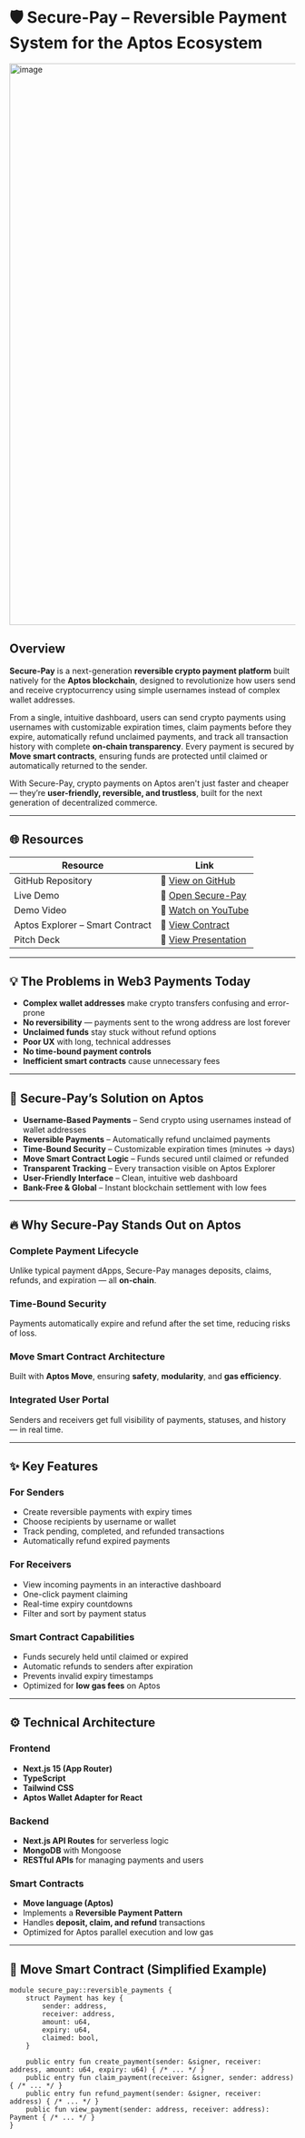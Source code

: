 # 🛡️ Secure-Pay – Reversible Payment System for the **Aptos Ecosystem**

<img width="1846" height="989" alt="image" src="https://github.com/user-attachments/assets/a20b441a-cda7-4248-bca1-6401464d9905" />

## Overview

**Secure-Pay** is a next-generation **reversible crypto payment platform** built natively for the **Aptos blockchain**, designed to revolutionize how users send and receive cryptocurrency using simple usernames instead of complex wallet addresses.

From a single, intuitive dashboard, users can send crypto payments using usernames with customizable expiration times, claim payments before they expire, automatically refund unclaimed payments, and track all transaction history with complete **on-chain transparency**. Every payment is secured by **Move smart contracts**, ensuring funds are protected until claimed or automatically returned to the sender.

With Secure-Pay, crypto payments on Aptos aren't just faster and cheaper — they’re **user-friendly, reversible, and trustless**, built for the next generation of decentralized commerce.

---

## 🌐 Resources

| Resource | Link |
|----------|------|
| GitHub Repository | 🔗 [View on GitHub](https://github.com/Sushant041/secure-pay) |
| Live Demo | 🔗 [Open Secure-Pay](https://secure-pay-a8zn.vercel.app/) |
| Demo Video | 🔗 [Watch on YouTube](https://www.youtube.com/watch?v=dTbT9lKF738) |
| Aptos Explorer – Smart Contract | 🔗 [View Contract](https://explorer.aptoslabs.com/account/0x561e3de8c948305003be617b7ce5f5280aa36798ea256a8fab13fe21c2e040f4/modules/code/escrow_vault?network=testnet) |
| Pitch Deck | 🔗 [View Presentation](https://docs.google.com/presentation/d/1niEm5j5eUhE0_fxOdb4njMoavFEFQMAAB8DRtqt0In8/edit?slide=id.p7#slide=id.p7) |

---

## 💡 The Problems in Web3 Payments Today

- **Complex wallet addresses** make crypto transfers confusing and error-prone  
- **No reversibility** — payments sent to the wrong address are lost forever  
- **Unclaimed funds** stay stuck without refund options  
- **Poor UX** with long, technical addresses  
- **No time-bound payment controls**  
- **Inefficient smart contracts** cause unnecessary fees  

---

## 🚀 Secure-Pay’s Solution on Aptos

- **Username-Based Payments** – Send crypto using usernames instead of wallet addresses  
- **Reversible Payments** – Automatically refund unclaimed payments  
- **Time-Bound Security** – Customizable expiration times (minutes → days)  
- **Move Smart Contract Logic** – Funds secured until claimed or refunded  
- **Transparent Tracking** – Every transaction visible on Aptos Explorer  
- **User-Friendly Interface** – Clean, intuitive web dashboard  
- **Bank-Free & Global** – Instant blockchain settlement with low fees  

---

## 🔥 Why Secure-Pay Stands Out on Aptos

### Complete Payment Lifecycle  
Unlike typical payment dApps, Secure-Pay manages deposits, claims, refunds, and expiration — all **on-chain**.

### Time-Bound Security  
Payments automatically expire and refund after the set time, reducing risks of loss.

### Move Smart Contract Architecture  
Built with **Aptos Move**, ensuring **safety**, **modularity**, and **gas efficiency**.

### Integrated User Portal  
Senders and receivers get full visibility of payments, statuses, and history — in real time.

---

## ✨ Key Features

### For Senders
- Create reversible payments with expiry times  
- Choose recipients by username or wallet  
- Track pending, completed, and refunded transactions  
- Automatically refund expired payments  

### For Receivers
- View incoming payments in an interactive dashboard  
- One-click payment claiming  
- Real-time expiry countdowns  
- Filter and sort by payment status  

### Smart Contract Capabilities
- Funds securely held until claimed or expired  
- Automatic refunds to senders after expiration  
- Prevents invalid expiry timestamps  
- Optimized for **low gas fees** on Aptos  

---

## ⚙️ Technical Architecture

### Frontend
- **Next.js 15 (App Router)**  
- **TypeScript**  
- **Tailwind CSS**  
- **Aptos Wallet Adapter for React**  

### Backend
- **Next.js API Routes** for serverless logic  
- **MongoDB** with Mongoose  
- **RESTful APIs** for managing payments and users  

### Smart Contracts
- **Move language (Aptos)**  
- Implements a **Reversible Payment Pattern**  
- Handles **deposit, claim, and refund** transactions  
- Optimized for Aptos parallel execution and low gas  

---

## 🧱 Move Smart Contract (Simplified Example)

```move
module secure_pay::reversible_payments {
    struct Payment has key {
        sender: address,
        receiver: address,
        amount: u64,
        expiry: u64,
        claimed: bool,
    }

    public entry fun create_payment(sender: &signer, receiver: address, amount: u64, expiry: u64) { /* ... */ }
    public entry fun claim_payment(receiver: &signer, sender: address) { /* ... */ }
    public entry fun refund_payment(sender: &signer, receiver: address) { /* ... */ }
    public fun view_payment(sender: address, receiver: address): Payment { /* ... */ }
}
